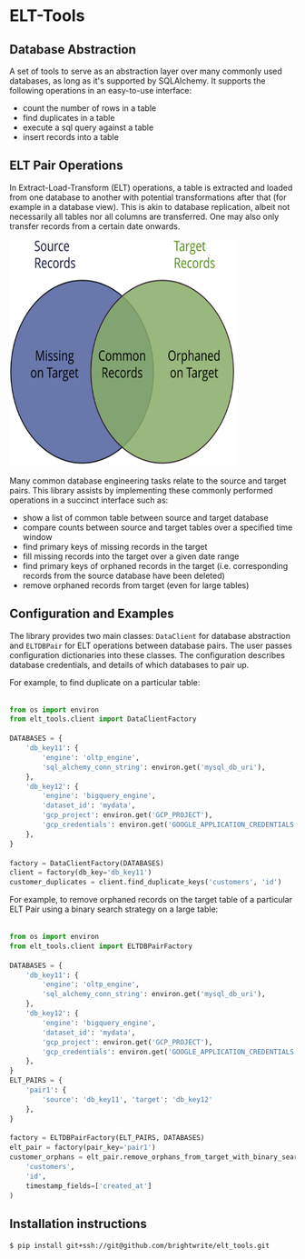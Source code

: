 # ELT-Tools

## Database Abstraction

A set of tools to serve as an abstraction layer over many commonly used databases, as long
as it's supported by SQLAlchemy. It supports the following operations in an easy-to-use 
interface:

* count the number of rows in a table
* find duplicates in a table
* execute a sql query against a table
* insert records into a table

## ELT Pair Operations

In Extract-Load-Transform (ELT) operations, a table is extracted and loaded from one database
to another with potential transformations after that (for example in a database view). This is
akin to database replication, albeit not necessarily all tables nor all columns are transferred. 
One may also only transfer records from a certain date onwards. 

[comment]: <> ( ![alt text]\(images/source-target-venn.svg?raw=true\) )
<img src="images/source-target-venn.svg" alt="source-target-records-venn" width="400" height="400">

Many common database engineering tasks relate to the source and target pairs. This library 
assists by implementing these commonly performed operations in a succinct interface such as:

* show a list of common table between source and target database
* compare counts between source and target tables over a specified time window
* find primary keys of missing records in the target
* fill missing records into the target over a given date range
* find primary keys of orphaned records in the target (i.e. corresponding records from the 
  source database have been deleted)
* remove orphaned records from target (even for large tables)

## Configuration and Examples
The library provides two main classes: `DataClient` for database abstraction and `ELTDBPair` for 
ELT operations between database pairs. The user passes configuration dictionaries into these classes.
The configuration describes database credentials, and details of which databases to pair up. 

For example, to find duplicate on a particular table:

```python

from os import environ
from elt_tools.client import DataClientFactory

DATABASES = {
    'db_key11': {
        'engine': 'oltp_engine',
        'sql_alchemy_conn_string': environ.get('mysql_db_uri'),
    },
    'db_key12': {
        'engine': 'bigquery_engine',
        'dataset_id': 'mydata',
        'gcp_project': environ.get('GCP_PROJECT'),
        'gcp_credentials': environ.get('GOOGLE_APPLICATION_CREDENTIALS'),
    },
}

factory = DataClientFactory(DATABASES)
client = factory(db_key='db_key11')
customer_duplicates = client.find_duplicate_keys('customers', 'id')
```

For example, to remove orphaned records on the target table of a particular ELT Pair
using a binary search strategy on a large table:

```python

from os import environ
from elt_tools.client import ELTDBPairFactory

DATABASES = {
    'db_key11': {
        'engine': 'oltp_engine',
        'sql_alchemy_conn_string': environ.get('mysql_db_uri'),
    },
    'db_key12': {
        'engine': 'bigquery_engine',
        'dataset_id': 'mydata',
        'gcp_project': environ.get('GCP_PROJECT'),
        'gcp_credentials': environ.get('GOOGLE_APPLICATION_CREDENTIALS'),
    },
}
ELT_PAIRS = {
    'pair1': {
        'source': 'db_key11', 'target': 'db_key12'
    },
}

factory = ELTDBPairFactory(ELT_PAIRS, DATABASES)
elt_pair = factory(pair_key='pair1')
customer_orphans = elt_pair.remove_orphans_from_target_with_binary_search(
    'customers', 
    'id', 
    timestamp_fields=['created_at']
)
```

## Installation instructions

```shell
$ pip install git+ssh://git@github.com/brightwrite/elt_tools.git
```

